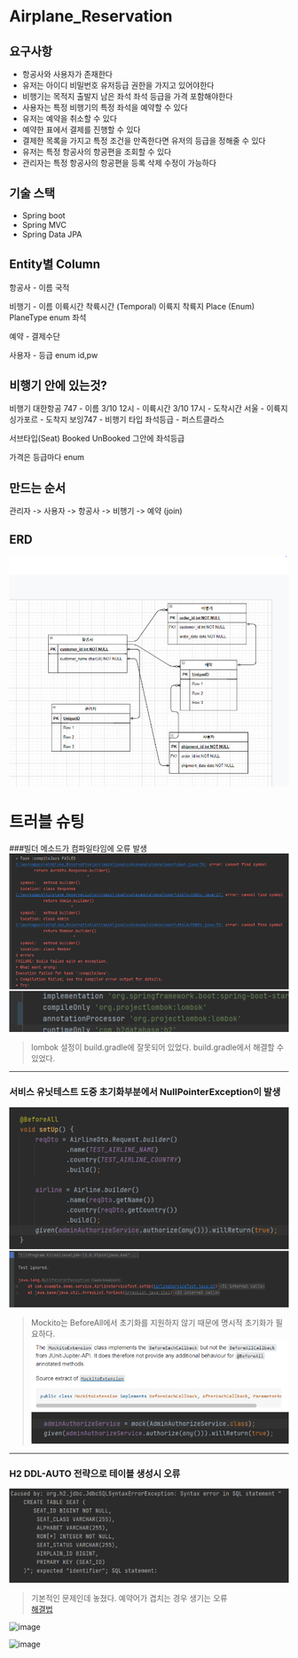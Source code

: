 # Airplane_Reservation

## 요구사항
- 항공사와 사용자가 존재한다
- 유저는 아이디 비밀번호 유저등급 권한을 가지고 있어야한다
- 비행기는 목적지 출발지 남은 좌석 좌석 등급을 가격 포함해야한다
- 사용자는 특정 비행기의 특정 좌석을 예약할 수 있다
- 유저는 예약을 취소할 수 있다
- 예약한 표에서 결제를 진행할 수 있다
- 결제한 목록을 가지고 특정 조건을 만족한다면 유저의 등급을 정해줄 수 있다
- 유저는 특정 항공사의 항공편을 조회할 수 있다
- 관리자는 특정 항공사의 항공편을 등록 삭제 수정이 가능하다

## 기술 스택
- Spring boot
- Spring MVC
- Spring Data JPA

## Entity별 Column
항공사 - 이름
        국적
        
비행기 - 이름
        이륙시간 착륙시간  (Temporal)
        이륙지 착륙지 Place (Enum)
        PlaneType enum
        좌석

예약 - 결제수단

사용자 - 등급 enum
        id,pw

## 비행기 안에 있는것?
비행기
대한항공
747 - 이름
3/10 12시 - 이륙시간
3/10 17시 - 도착시간
서울 - 이륙지
싱가포르 - 도착지
보잉747 - 비행기 타입
좌석등급 - 퍼스트클라스

서브타입(Seat)
Booked UnBooked
그안에 좌석등급

가격은 등급마다 enum

## 만드는 순서
관리자 -> 사용자 -> 항공사 -> 비행기 -> 예약
    (join)           		


## ERD

![img_6.png](img/img_6.png)


# 트러블 슈팅

###빌더 메소드가 컴파일타임에 오류 발생
![img.png](img/img.png)
![img_1.png](img/img_1.png)
>lombok 설정이 build.gradle에 잘못되어 있었다.
>build.gradle에서 해결할 수 있었다.
---
### 서비스 유닛테스트 도중 초기화부분에서 NullPointerException이 발생
![img_3.png](img/img_3.png)
![img_2.png](img/img_2.png)
>Mockito는 BeforeAll에서 초기화를 지원하지 않기 때문에 명시적 초기화가 필요하다.
![img_4.png](img/img_4.png)
![img_5.png](img/img_5.png)
---
### H2 DDL-AUTO 전략으로 테이블 생성시 오류
![img.png](img/img6.png)
>기본적인 문제인데 놓쳤다. 예약어가 겹치는 경우 생기는 오류  
>[해결법](https://url.kr/asr3pd)



![image](https://user-images.githubusercontent.com/71423156/113254324-61344d00-9301-11eb-8364-349bce6bde65.png)

![image](https://user-images.githubusercontent.com/71423156/113254395-790bd100-9301-11eb-9a6e-69bce6cf1d1c.png)
